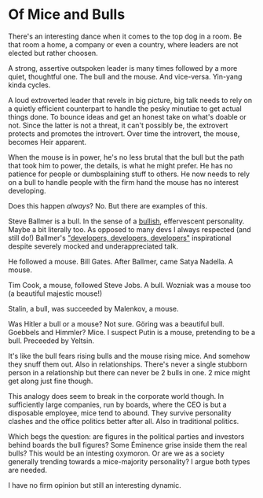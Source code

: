 <!--
0         1         2         3         4         5         6         7
123456789-123456789-123456789-123456789-123456789-123456789-123456789-12
-->
# Of Mice and Bulls 

There's an interesting dance when it comes to the top dog in a room. Be
that room a home, a company or even a country, where leaders are not
elected but rather choosen.

A strong, assertive outspoken leader is many times followed by a more
quiet, thoughtful one. The bull and the mouse. And vice-versa. Yin-yang
kinda cycles.

A loud extroverted leader that revels in big picture, big talk needs to
rely on a quietly efficient counterpart to handle the pesky minutiae to
get actual things done. To bounce ideas and get an honest take on what's
doable or not. Since the latter is not a threat, it can't possibly be,
the extrovert protects and promotes the introvert. Over time the
introvert, the mouse, becomes Heir apparent.

When the mouse is in power, he's no less brutal that the bull but the path
that took him to power, the details, is what he might prefer. He has no
patience for people or dumbsplaining stuff to others. He now needs to rely
on a bull to handle people with the firm hand the mouse has no interest
developing.

Does this happen _always_? No. But there are examples of this.

Steve Ballmer is a bull. In the sense of a
[bullish](https://www.britannica.com/dictionary/bullish),
effervescent personality. Maybe a bit literally too. As opposed to many
devs I always respected (and still do!) Ballmer's
["developers, developers, developers"](https://youtu.be/8fcSviC7cRM)
inspirational despite severely mocked and underappreciated talk.

He followed a mouse. Bill Gates. After Ballmer, came Satya Nadella. A mouse.

Tim Cook, a mouse, followed Steve Jobs. A bull. Wozniak was a mouse too
(a beautiful majestic mouse!)

Stalin, a bull, was succeeded by Malenkov, a mouse.

Was Hitler a bull or a mouse? Not sure. Göring was a beautiful
bull. Goebbels and Himmler? Mice. I suspect Putin is a mouse, pretending to be
a bull. Preceeded by Yeltsin.

It's like the bull fears rising bulls and the mouse rising mice. And somehow
they snuff them out. Also in relationships. There's never a single stubborn
person in a relationship but there can never be 2 bulls in one. 2 mice might
get along just fine though.

This analogy does seem to break in the corporate world though. In sufficiently
large companies, run by boards, where the CEO is but a disposable employee,
mice tend to abound. They survive personality clashes and the office politics
better after all. Also in traditional politics.

Which begs the question: are figures in the political parties and investors
behind boards the bull figures? Some Éminence grise inside them the real
bulls? This would be an intesting oxymoron. Or are we as a society generally
trending towards a mice-majority personality? I argue both types are needed.

I have no firm opinion but still an interesting dynamic.

